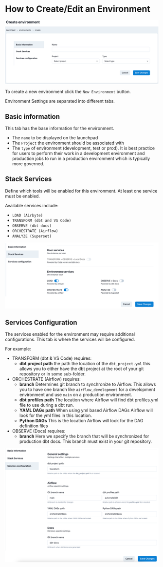 # How to Create/Edit an Environment

![Environments Create or Edit Page](../assets/environments_editnew_page.png)

To create a new environment click the `New Environment` button.

Environment Settings are separated into different tabs.

## Basic information
This tab has the base information for the environment.

  - The `name` to be displayed on the launchpad
  - The `Project` the environment should be associated with
  - The `type` of environment (development, test or prod). It is best practice for users to perform their work in a development environment and production jobs to run in a production environment which is typically more governed.

## Stack Services
Define which tools will be enabled for this environment. At least one service must be enabled. 

Available services include:
- `LOAD (Airbyte)`
- `TRANSFORM (dbt and VS Code)`
- `OBSERVE (dbt docs)`
- `ORCHESTRATE (Airflow)`
- `ANALYZE (Superset)`

![Environments Create or Edit Stack Services](../assets/environments_editnew_stackservices.png)

## Services Configuration
The services enabled for the environment may require additional configurations. This tab is where the services will be configured. 
  
For example: 

- TRANSFORM (dbt & VS Code) requires:
  -  **dbt project path** the path the location of the `dbt_project.yml` this allows you to either have the dbt project at the root of your git repository or in some sub-folder.
- ORCHESTRATE (Airflow) requires: 
  - **branch** Determines git branch to synchronize to Airflow. This allows you to have one branch like `airflow_development` for a development environment and use `main` on a production environment.
  - **dbt profiles path** The location where Airflow will find dbt profiles.yml file to use during a dbt run.
  - **YAML DAGs path** When using yml based Airflow DAGs Airflow will look for the yml files in this location.
  - **Python DAGs** This is the location Airflow will look for the DAG definition files
- OBSERVE (Docs) requires:
  -  **branch** Here we specify the branch that will be synchronized for production dbt docs. This branch must exist in your git repository.
  
![Environments Create or Edit Services Configuration](../assets/environments_editnew_servicesconfig.png)

